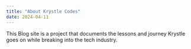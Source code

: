 ```yaml
---
title: "About Krystle Codes"
date: 2024-04-11
---
```


This Blog site is a project that documents the lessons and journey Krystle goes on while breaking into the tech industry. 
